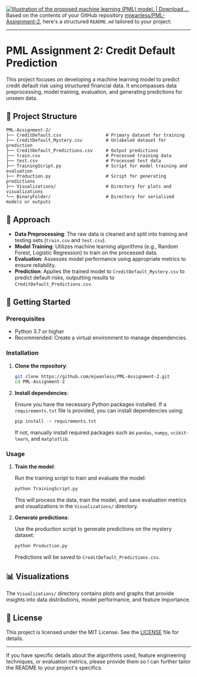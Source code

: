 [![Illustration of the proposed machine learning (PML) model. | Download ...](https://tse2.mm.bing.net/th?id=OIP.bpy0H8SSTGGbrRX53mdOnAHaGw&pid=Api)](https://www.researchgate.net/figure/Illustration-of-the-proposed-machine-learning-PML-model_fig1_353801047)
Based on the contents of your GitHub repository [mjwanless/PML-Assignment-2](https://github.com/mjwanless/PML-Assignment-2), here's a structured `README.md` tailored to your project:

---

# PML Assignment 2: Credit Default Prediction

This project focuses on developing a machine learning model to predict credit default risk using structured financial data. It encompasses data preprocessing, model training, evaluation, and generating predictions for unseen data.

## 📁 Project Structure

```
PML-Assignment-2/
├── CreditDefault.csv                 # Primary dataset for training
├── CreditDefault_Mystery.csv         # Unlabeled dataset for prediction
├── CreditDefault_Predictions.csv     # Output predictions
├── train.csv                         # Processed training data
├── test.csv                          # Processed test data
├── TrainingScript.py                 # Script for model training and evaluation
├── Production.py                     # Script for generating predictions
├── Visualizations/                   # Directory for plots and visualizations
└── BinaryFolder/                     # Directory for serialized models or outputs
```

## 🧠 Approach

- **Data Preprocessing**: The raw data is cleaned and split into training and testing sets (`train.csv` and `test.csv`).
- **Model Training**: Utilizes machine learning algorithms (e.g., Random Forest, Logistic Regression) to train on the processed data.
- **Evaluation**: Assesses model performance using appropriate metrics to ensure reliability.
- **Prediction**: Applies the trained model to `CreditDefault_Mystery.csv` to predict default risks, outputting results to `CreditDefault_Predictions.csv`.

## 🚀 Getting Started

### Prerequisites

- Python 3.7 or higher
- Recommended: Create a virtual environment to manage dependencies.

### Installation

1. **Clone the repository**:

   ```bash
   git clone https://github.com/mjwanless/PML-Assignment-2.git
   cd PML-Assignment-2
   ```



2. **Install dependencies**:

   Ensure you have the necessary Python packages installed. If a `requirements.txt` file is provided, you can install dependencies using:

   ```bash
   pip install -r requirements.txt
   ```
   If not, manually install required packages such as `pandas`, `numpy`, `scikit-learn`, and `matplotlib`.

### Usage

1. **Train the model**:

   Run the training script to train and evaluate the model:

   ```bash
   python TrainingScript.py
   ```
   This will process the data, train the model, and save evaluation metrics and visualizations in the `Visualizations/` directory.

2. **Generate predictions**:

   Use the production script to generate predictions on the mystery dataset:

   ```bash
   python Production.py
   ```
   Predictions will be saved to `CreditDefault_Predictions.csv`.

## 📊 Visualizations

The `Visualizations/` directory contains plots and graphs that provide insights into data distributions, model performance, and feature importance.

## 📄 License

This project is licensed under the MIT License. See the [LICENSE](LICENSE) file for details.

---

If you have specific details about the algorithms used, feature engineering techniques, or evaluation metrics, please provide them so I can further tailor the README to your project's specifics. 
